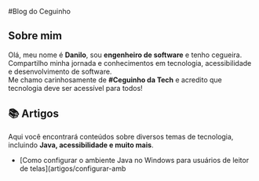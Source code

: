 #Blog do Ceguinho 

## Sobre mim  
Olá, meu nome é **Danilo**, sou **engenheiro de software** e tenho cegueira. Compartilho minha jornada e conhecimentos em tecnologia, acessibilidade e desenvolvimento de software.  
Me chamo carinhosamente de **#Ceguinho da Tech** e acredito que tecnologia deve ser acessível para todos!  

## 📚 Artigos  
Aqui você encontrará conteúdos sobre diversos temas de tecnologia, incluindo **Java, acessibilidade e muito mais**.  

- [Como configurar o ambiente Java no Windows para usuários de leitor de telas](artigos/configurar-amb
